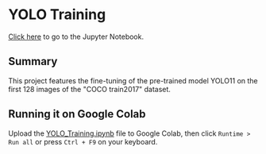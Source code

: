 # YOLO Training

[Click here][Notebook] to go to the Jupyter Notebook.

## Summary

This project features the fine-tuning of the pre-trained model YOLO11 on the first 128 images of the "COCO train2017" dataset.

## Running it on Google Colab

Upload the [YOLO_Training.ipynb][Notebook] file to Google Colab, then click `Runtime > Run all` or press `Ctrl + F9` on your keyboard.


[Notebook]: ./YOLO_Training.ipynb
